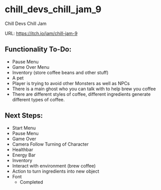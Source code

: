 # chill_devs_chill_jam_9
Chill Devs Chill Jam

URL: https://itch.io/jam/chill-jam-9


## Functionality To-Do:
- Pause Menu
- Game Over Menu
- Inventory (store coffee beans and other stuff)
- A pet
- Player is trying to avoid other Monsters as well as NPCs
- There is a main ghost who you can talk with to help brew you coffee
- There are different styles of coffee, different ingredients generate different types of coffee.

## Next Steps:
-  Start Menu
-  Pause Menu
-  Game Over
-  Camera Follow Turning of Character
-  Healthbar
-  Energy Bar
-  Inventory
-  Interact with environment (brew coffee)
-  Action to turn ingredients into new object
-  Font
    - Completed
